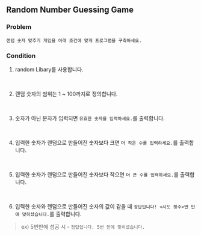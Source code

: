 ## Random Number Guessing Game
### Problem
```
랜덤 숫자 맞추기 게임을 아래 조건에 맞게 프로그램을 구축하세요.
```

### Condition
1. random Libary를 사용합니다.

<br>

2. 랜덤 숫자의 범위는 1 ~ 100까지로 정의합니다.

<br>

3. 숫자가 아닌 문자가 입력되면 `유효한 숫자를 입력하세요.`를 출력합니다.

<br>

4. 입력한 숫자가 랜덤으로 만들어진 숫자보다 크면 `더 작은 수를 입력하세요.`를 출력합니다.

<br>

5. 입력한 숫자가 랜덤으로 만들어진 숫자보다 작으면 `더 큰 수를 입력하세요.`를 출력합니다.

<br>

6. 입력한 숫자와 랜덤으로 만들어진 숫자의 값이 같을 때 `정답입니다! <시도 횟수>번 만에 맞히셨습니다.`를 출력합니다.
> ex) 5번만에 성공 시 - `정답입니다. 5번 만에 맞히셨습니다.`